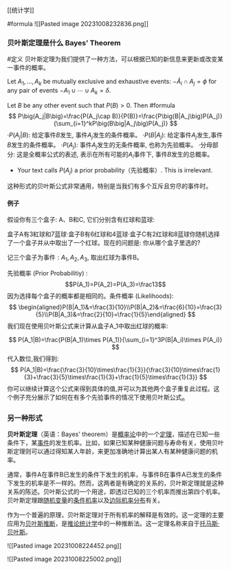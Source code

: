 [[统计学]]

#formula 
![[Pasted image 20231008232836.png]]

### 贝叶斯定理是什么 Bayes’ Theorem


#定义 
贝叶斯定理为我们提供了一种方法，可以根据已知的新信息来更新或改变某一事件的概率。

Let $A_1,...,A_k$ be mutually exclusive and exhaustive events:
$-\tilde{A}_{i}\cap A_{j}=\phi$ for any pair of events 
$-A_{1}\cup\cdots\cup A_{k}=\delta.$

Let $B$ be any other event such that $P(B)>0.$ Then
#formula 
$$
P\big(A_j|B\big)=\frac{P(A_j\cap B)}{P(B)}=\frac{P\big(B|A_j\big)P(A_j)}{\sum_{i=1}^kP\big(B\big|A_j\big)P(A_j)}
$$
·$P(A_j|B)$: 给定事件$B$发生, 事件$A_j$发生的条件概率。
·$P(B|A_j)$: 给定事件$A_j$发生,事件$B$发生的条件概率。
·$P(A_j)$: 事件$A_j$发生的无条件概率, 也称为先验概率。
·分母部分: 这是全概率公式的表述, 表示在所有可能的$A_i$事件下, 事件$B$发生的总概率。

* Your text calls $P(A_j)$ a prior probability（先验概率）. This is irrelevant.

这种形式的贝叶斯公式非常通用，特别是当我们有多个互斥且穷尽的事件时。

#### 例子

假设你有三个盒子: A、B和C, 它们分别含有红球和蓝球:

盒子A有3紅球和7蓝球·盒子B有6红球和4蓝球·盒子C有2红球和8蓝球你随机选择了一个盒子并从中取出了一个红球。现在的问题是: 你从哪个盒子里选的?

记三个盒子为事件$:A_1,A_2,A_3$, 取出红球为事件B。
 
先验概率 (Prior Probabilitiy) :$$P(A_1)=P(A_2)=P(A_3)=\frac13$$
因为选择每个盒子的概率都是相同的。条件概率 (Likelihoods):
$$
\begin{aligned}P(B|A_1)&=\frac{3}{10}\\P(B|A_2)&=\frac{6}{10}=\frac{3}{5}\\P(B|A_3)&=\frac{2}{10}=\frac{1}{5}\end{aligned}
$$
我们现在使用贝叶斯公式来计算从盒子A_1中取出红球的概率:

$$
P(A_1|B)=\frac{P(B|A_1)\times P(A_1)}{\sum_{i=1}^3P(B|A_i)\times P(A_i)}
$$
代入数位,我们得到:
$$
P(A_1|B)=\frac{\frac{3}{10}\times\frac{1}{3}}{\frac{3}{10}\times\frac{1}{3}+\frac{3}{5}\times\frac{1}{3}+\frac{1}{5}\times\frac{1}{3}}
$$
你可以继续计算这个公式来得到具体的值,并可以为其他两个盒子重复此过程。这个例子充分展示了如何在有多个先验事件的情况下使用贝叶斯公式$_{n}$


### 另一种形式









**贝叶斯定理**（英语：Bayes' theorem）是[概率论](https://zh.wikipedia.org/wiki/%E6%A6%82%E7%8E%87%E8%AB%96 "概率论")中的一个[定理](https://zh.wikipedia.org/wiki/%E5%AE%9A%E7%90%86 "定理")，描述在已知一些条件下，某[事件](https://zh.wikipedia.org/wiki/%E4%BA%8B%E4%BB%B6_(%E6%A6%82%E7%8E%87%E8%AE%BA) "事件 (概率论)")的发生机率。比如，如果已知某种健康问题与寿命有关，使用贝叶斯定理则可以通过得知某人年龄，来更加准确地计算出某人有某种健康问题的机率。

通常，事件A在事件B已发生的条件下发生的机率，与事件B在事件A已发生的条件下发生的机率是不一样的。然而，这两者是有确定的关系的，贝叶斯定理就是这种关系的陈述。贝叶斯公式的一个用途，即透过已知的三个机率而推出第四个机率。贝叶斯定理跟[随机变量](https://zh.wikipedia.org/wiki/%E9%9A%A8%E6%A9%9F%E8%AE%8A%E9%87%8F "随机变量")的[条件机率](https://zh.wikipedia.org/wiki/%E6%A2%9D%E4%BB%B6%E6%A9%9F%E7%8E%87 "条件机率")以及[边际机率分布](https://zh.wikipedia.org/wiki/%E8%81%94%E5%90%88%E5%88%86%E5%B8%83 "联合分布")有关。

作为一个普遍的原理，贝叶斯定理对于所有机率的解释是有效的。这一定理的主要应用为[贝叶斯推断](https://zh.wikipedia.org/wiki/%E8%B4%9D%E5%8F%B6%E6%96%AF%E6%8E%A8%E6%96%AD "贝叶斯推断")，是[推论统计学](https://zh.wikipedia.org/wiki/%E6%8E%A8%E8%AB%96%E7%B5%B1%E8%A8%88%E5%AD%B8 "推论统计学")中的一种推断法。这一定理名称来自于[托马斯·贝叶斯](https://zh.wikipedia.org/wiki/%E6%89%98%E9%A9%AC%E6%96%AF%C2%B7%E8%B4%9D%E5%8F%B6%E6%96%AF "托马斯·贝叶斯")。


![[Pasted image 20231008224452.png]]

![[Pasted image 20231008225002.png]]



